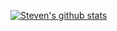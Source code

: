 [![Steven's github stats](https://github-readme-stats.vercel.app/api?username=steven0x51&theme=dark)](https://github.com/steven0x51/github-readme-stats)

<!--
**steven0x51/steven0x51** is a ✨ _special_ ✨ repository because its `README.md` (this file) appears on your GitHub profile.

Here are some ideas to get you started:

- 🔭 I’m currently working on ...
- 🌱 I’m currently learning ...
- 👯 I’m looking to collaborate on ...
- 🤔 I’m looking for help with ...
- 💬 Ask me about ...
- 📫 How to reach me: ...
- 😄 Pronouns: ...
- ⚡ Fun fact: ...
-->
